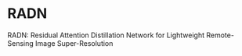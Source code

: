 # RADN
RADN: Residual Attention Distillation Network for Lightweight Remote-Sensing Image Super-Resolution
